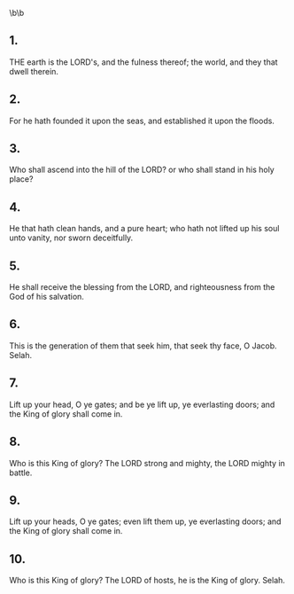 \b\b
## 1.
THE earth is the LORD's, and the fulness thereof; the world, and they that dwell therein.
## 2.
For he hath founded it upon the seas, and established it upon the floods.
## 3.
Who shall ascend into the hill of the LORD?  or who shall stand in his holy place?
## 4.
He that hath clean hands, and a pure heart; who hath not lifted up his soul unto vanity, nor sworn deceitfully.
## 5.
He shall receive the blessing from the LORD, and righteousness from the God of his salvation.
## 6.
This is the generation of them that seek him, that seek thy face, O Jacob.  Selah.
## 7.
Lift up your head, O ye gates; and be ye lift up, ye everlasting doors; and the King of glory shall come in.
## 8.
Who is this King of glory?  The LORD strong and mighty, the LORD mighty in battle.
## 9.
Lift up your heads, O ye gates; even lift them up, ye everlasting doors; and the King of glory shall come in.
## 10.
Who is this King of glory?  The LORD of hosts, he is the King of glory.  Selah.
